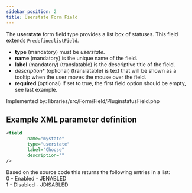 ```yaml
---
sidebar_position: 2
title: Userstate Form Field
---
```




The **userstate** form field type provides a list box of statuses. This field extends `PredefinedlistField`.

-   **type** (mandatory) must be *userstate*.
-   **name** (mandatory) is the unique name of the field.
-   **label** (mandatory) (translatable) is the descriptive title of the
    field.
-  *description** (optional) (translatable) is text that will be shown
     as a tooltip when the user moves the mouse over the field.
- **required** (optional) if set to true, the first field option should be empty, see last example.


Implemented by: libraries/src/Form/Field/PluginstatusField.php

## Example XML parameter definition

```xml
<field
        name="mystate" 
        type="userstate"
        label="Choose" 
        description=""
/>
```
Based on the source code this returns the following entries in a list:  
0 - Enabled - JENABLED  
1 - Disabled - JDISABLED   
